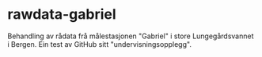 # rawdata-gabriel
Behandling av rådata frå målestasjonen "Gabriel" i store Lungegårdsvannet i Bergen. Ein test av GitHub sitt "undervisningsopplegg".
